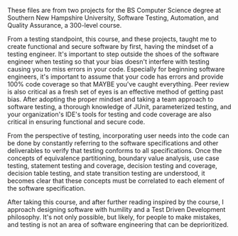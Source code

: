 These files are from two projects for the BS Computer Science degree at Southern New Hampshire University, Software Testing, Automation, and Quality Assurance, a 300-level course.

From a testing standpoint, this course, and these projects, taught me to create functional and secure software by first, having the mindset of a testing engineer. It's important to step outside the shoes of the software engineer when testing so that your bias doesn't interfere with testing causing you to miss errors in your code. Especially for beginning software engineers, it's important to assume that your code has errors and provide 100% code coverage so that MAYBE you've caught everything. Peer review is also critical as a fresh set of eyes is an effective method of getting past bias. After adopting the proper mindset and taking a team approach to software testing, a thorough knowledge of JUnit, parameterized testing, and your organization's IDE's tools for testing and code coverage are also critical in ensuring functional and secure code.

From the perspective of testing, incorporating user needs into the code can be done by constantly referring to the software specifications and other deliverables to verify that testing conforms to all specifications. Once the concepts of equivalence partitioning, boundary value analysis, use case testing, statement testing and coverage, decision testing and coverage, decision table testing, and state transition testing are understood, it becomes clear that these concepts must be correlated to each element of the software specification.

After taking this course, and after further reading inspired by the course, I approach designing software with humility and a Test Driven Development philosophy. It's not only possible, but likely, for people to make mistakes, and testing is not an area of software engineering that can be deprioritized.
